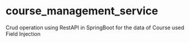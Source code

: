 # course_management_service
Crud operation using RestAPI in SpringBoot for the data of Course used Field Injection 
